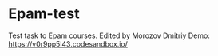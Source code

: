 # Epam-test
Test task to Epam courses.
Edited by Morozov Dmitriy
  Demo: https://v0r9pp5l43.codesandbox.io/
